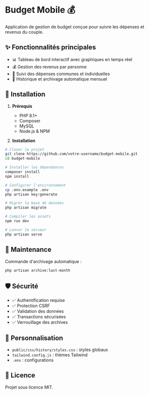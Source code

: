 # Budget Mobile 💰

Application de gestion de budget conçue pour suivre les dépenses et revenus du couple.

## ✨ Fonctionnalités principales

- 📊 Tableau de bord interactif avec graphiques en temps réel
- 💰 Gestion des revenus par personne
- 💸 Suivi des dépenses communes et individuelles
- 📅 Historique et archivage automatique mensuel

## 🚀 Installation

1. **Prérequis**
   - PHP 8.1+
   - Composer
   - MySQL
   - Node.js & NPM

2. **Installation**
```bash
# Cloner le projet
git clone https://github.com/votre-username/budget-mobile.git
cd budget-mobile

# Installer les dépendances
composer install
npm install

# Configurer l'environnement
cp .env.example .env
php artisan key:generate

# Migrer la base de données
php artisan migrate

# Compiler les assets
npm run dev

# Lancer le serveur
php artisan serve
```

## 🔧 Maintenance

Commande d'archivage automatique :
```bash
php artisan archive:last-month
```

## 🛡️ Sécurité

- ✅ Authentification requise
- ✅ Protection CSRF
- ✅ Validation des données
- ✅ Transactions sécurisées
- ✅ Verrouillage des archives

## 🎨 Personnalisation

- `public/css/history/styles.css` : styles globaux
- `tailwind.config.js` : thèmes Tailwind
- `.env` : configurations

## 📝 Licence

Projet sous licence MIT.
